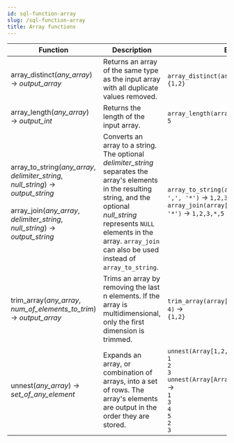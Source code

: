 ```yaml
---
id: sql-function-array
slug: /sql-function-array
title: Array functions
---
```


|Function|Description|Example|
|---|---|---|
| array_distinct(*any_array*) → *output_array* |Returns an array of the same type as the input array with all duplicate values removed.|`array_distinct(array[1,2,1,1])` → <br />`{1,2}`|
| array_length(*any_array*) → *output_int* |Returns the length of the input array.|`array_length(array[1,2,3,4,1])` → <br />`5`|
| array_to_string(*any_array*, *delimiter_string*, *null_string*) → *output_string* <br /><br /> array_join(*any_array*, *delimiter_string*, *null_string*) → *output_string* |Converts an array to a string. The optional *delimiter_string* separates the array's elements in the resulting string, and the optional *null_string* represents `NULL` elements in the array. `array_join` can also be used instead of `array_to_string`.|`array_to_string(array[1, 2, 3, NULL, 5], ',', '*')` → `1,2,3,*,5` <br /> `array_join(array[1, 2, 3, NULL, 5], ',', '*')` → `1,2,3,*,5`|
| trim_array(*any_array*, *num_of_elements_to_trim*) → *output_array* |Trims an array by removing the last n elements. If the array is multidimensional, only the first dimension is trimmed.|`trim_array(array[1,2,3,4,5,null::int], 4)` → <br />`{1,2}`|
| unnest(*any_array*) → *set_of_any_element* |Expands an array, or combination of arrays, into a set of rows. The array's elements are output in the order they are stored.|`unnest(Array[1,2,3])` → <br />`1`<br />`2`<br />`3` <br /> `unnest(Array[Array[1,3,4,5],Array[2,3]])` → <br />`1`<br />`3`<br />`4`<br />`5`<br />`2`<br />`3`|